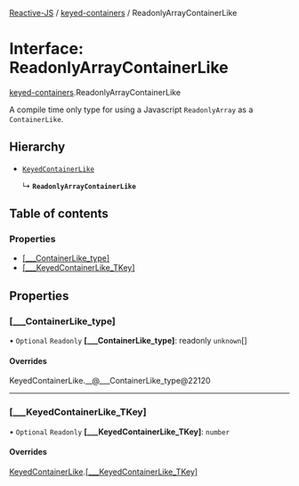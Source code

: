 [Reactive-JS](../README.md) / [keyed-containers](../modules/keyed_containers.md) / ReadonlyArrayContainerLike

# Interface: ReadonlyArrayContainerLike

[keyed-containers](../modules/keyed_containers.md).ReadonlyArrayContainerLike

A compile time only type for using a Javascript `ReadonlyArray` as a `ContainerLike`.

## Hierarchy

- [`KeyedContainerLike`](keyed_containers.KeyedContainerLike.md)

  ↳ **`ReadonlyArrayContainerLike`**

## Table of contents

### Properties

- [[\_\_\_ContainerLike\_type]](keyed_containers.ReadonlyArrayContainerLike.md#[___containerlike_type])
- [[\_\_\_KeyedContainerLike\_TKey]](keyed_containers.ReadonlyArrayContainerLike.md#[___keyedcontainerlike_tkey])

## Properties

### [\_\_\_ContainerLike\_type]

• `Optional` `Readonly` **[\_\_\_ContainerLike\_type]**: readonly `unknown`[]

#### Overrides

KeyedContainerLike.\_\_@\_\_\_ContainerLike\_type@22120

___

### [\_\_\_KeyedContainerLike\_TKey]

• `Optional` `Readonly` **[\_\_\_KeyedContainerLike\_TKey]**: `number`

#### Overrides

[KeyedContainerLike](keyed_containers.KeyedContainerLike.md).[[___KeyedContainerLike_TKey]](keyed_containers.KeyedContainerLike.md#[___keyedcontainerlike_tkey])
